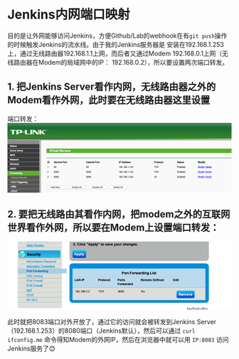 # Jenkins内网端口映射
目的是让外网能够访问Jenkins，方便Github/Lab的webhook在有`git push`操作的时候触发Jenkins的流水线。由于我的Jenkins服务器是
安装在192.168.1.253上，通过无线路由器192.168.1.1上网，而后者又通过Modem 192.168.0.1上网（无线路由器在Modem的局域网中的IP：
192.168.0.2），所以要设置两次端口转发。

## 1. 把Jenkins Server看作内网，无线路由器之外的Modem看作外网，此时要在无线路由器这里设置
端口转发：
![image](https://github.com/lisz1012/SpringBootMVCProject/blob/master/images/Jenkins_Port_Forwarding_1.png)
  
## 2. 要把无线路由其看作内网，把modem之外的互联网世界看作外网，所以要在Modem上设置端口转发：
![image](https://github.com/lisz1012/SpringBootMVCProject/blob/master/images/Jenkins_Port_Forwarding_2.png)
  
此时就把8083端口对外开放了，通过它的访问就会被转发到Jenkins Server（192.168.1.253）的8080端口（Jenkins默认），然后可以通过
`curl ifconfig.me` 命令得知Modem的外网IP，然后在浏览器中就可以用 `IP:8083` 访问Jenkins服务了😊